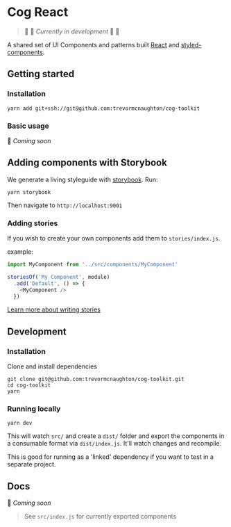# Cog React

> 🚧 🚧 _Currently in development_ 🚧 🚧

A shared set of UI Components and patterns built [React](https://facebook.github.io/react/) and [styled-components](https://www.styled-components.com/).

## Getting started

### Installation

```shell
yarn add git+ssh://git@github.com:trevormcnaughton/cog-toolkit
```

### Basic usage

💼 _Coming soon_

## Adding components with Storybook

We generate a living styleguide with [storybook](https://storybook.js.org/). Run:

```shell
yarn storybook
```

Then navigate to `http://localhost:9001`

### Adding stories

If you wish to create your own components add them to `stories/index.js`.

example:

```js
import MyComponent from '../src/components/MyComponent'

storiesOf('My Component', module)
  .add('Default', () => {
    <MyComponent />
  })
```

[Learn more about writing stories](https://storybook.js.org/basics/writing-stories/)

## Development

### Installation

Clone and install dependencies

```shell
git clone git@github.com:trevormcnaughton/cog-toolkit.git
cd cog-toolkit
yarn
```

### Running locally

```
yarn dev
```

This will watch `src/` and create a `dist/` folder and export the components in a consumable format via `dist/index.js`. It'll watch changes and recompile.

This is good for running as a 'linked' dependency if you want to test in a separate project.

## Docs

💼 _Coming soon_

> See `src/index.js` for currently exported components
